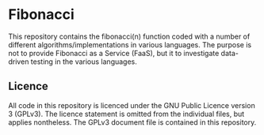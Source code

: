 # Fibonacci

This repository contains the fibonacci(n) function coded with a number of different
algorithms/implementations in various languages. The purpose is not to provide Fibonacci as a Service
(FaaS), but it to investigate data-driven testing in the various languages.

## Licence

All code in this repository is licenced under the GNU Public Licence version 3 (GPLv3). The licence
statement is omitted from the individual files, but applies nontheless. The GPLv3 document file is contained
in this repository.
